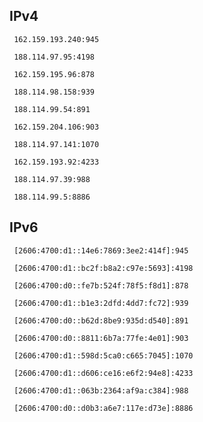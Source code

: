 ## IPv4
```
 162.159.193.240:945
```
```
 188.114.97.95:4198
```
```
 162.159.195.96:878
```
```
 188.114.98.158:939
```
```
 188.114.99.54:891
```
```
 162.159.204.106:903
```
```
 188.114.97.141:1070
```
```
 162.159.193.92:4233
```
```
 188.114.97.39:988
```
```
 188.114.99.5:8886
```

## IPv6
```
 [2606:4700:d1::14e6:7869:3ee2:414f]:945
```
```
 [2606:4700:d1::bc2f:b8a2:c97e:5693]:4198
```
```
 [2606:4700:d0::fe7b:524f:78f5:f8d1]:878
```
```
 [2606:4700:d1::b1e3:2dfd:4dd7:fc72]:939
```
```
 [2606:4700:d0::b62d:8be9:935d:d540]:891
```
```
 [2606:4700:d0::8811:6b7a:77fe:4e01]:903
```
```
 [2606:4700:d1::598d:5ca0:c665:7045]:1070
```
```
 [2606:4700:d1::d606:ce16:e6f2:94e8]:4233
```
```
 [2606:4700:d1::063b:2364:af9a:c384]:988
```
```
 [2606:4700:d0::d0b3:a6e7:117e:d73e]:8886
```
